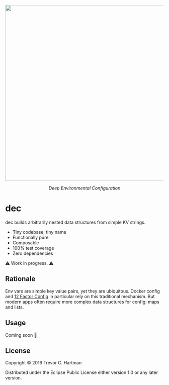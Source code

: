 <p align="center">
  <img width="560"
    src="https://github.com/devth/dec/raw/master/img/dec.png?raw=true" />
</p>
<p align="center">
  <i>Deep Environmental Configuration</i>
</p>

# dec

dec builds arbitrarily nested data structures from simple KV strings.

- Tiny codebase; tiny name
- Functionally pure
- Composable
- 100% test coverage
- Zero dependencies

:warning: Work in progress. :warning:

## Rationale

Env vars are simple key value pairs, yet they are ubiquitous. Docker config and
[12 Factor Config](http://12factor.net/config) in particular rely on this
traditional mechanism. But modern apps often require more complex data
structures for config: maps and lists.


## Usage

Coming soon :100:

## License

Copyright © 2016 Trevor C. Hartman

Distributed under the Eclipse Public License either version 1.0 or any later
version.

